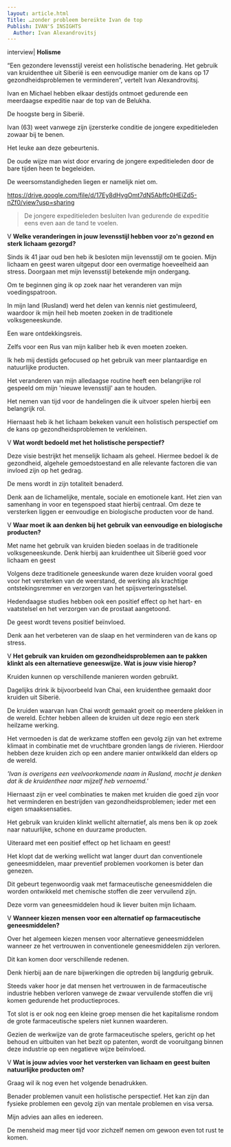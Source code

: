 ```yaml
---
layout: article.html
Title: …zonder probleem bereikte Ivan de top
Publish: IVAN'S INSIGHTS
  Author: Ivan Alexandrovitsj
---
```

interview| **Holisme**

“Een gezondere levensstijl vereist een holistische benadering. Het gebruik van kruidenthee uit Siberië is een eenvoudige manier om de kans op 17 gezondheidsproblemen te verminderen”, vertelt Ivan Alexandrovitsj.

Ivan en Michael hebben elkaar destijds ontmoet gedurende een meerdaagse expeditie naar de top van de Belukha. 

De hoogste berg in Siberië. 

Ivan (63) weet vanwege zijn ijzersterke conditie de jongere expeditieleden zowaar bij te benen. 

Het leuke aan deze gebeurtenis. 

De oude wijze man wist door ervaring de jongere expeditieleden door de bare tijden heen te begeleiden. 

De weersomstandigheden liegen er namelijk niet om. 

https://drive.google.com/file/d/17Ey8dHygOmt7dN5Abffc0HEiZd5-nZf0/view?usp=sharing
> De jongere expeditieleden besluiten Ivan gedurende de expeditie eens even aan de tand te voelen. 

V **Welke veranderingen in jouw levensstijl hebben voor zo'n gezond en sterk lichaam gezorgd?**

Sinds ik 41 jaar oud ben heb ik besloten mijn levensstijl om te gooien. Mijn lichaam en geest waren uitgeput door een overmatige hoeveelheid aan stress. Doorgaan met mijn levensstijl betekende mijn ondergang. 

Om te beginnen ging ik op zoek naar het veranderen van mijn voedingspatroon.

In mijn land (Rusland) werd het delen van kennis niet gestimuleerd, waardoor ik mijn heil heb moeten zoeken in de traditionele volksgeneeskunde.

Een ware ontdekkingsreis. 

Zelfs voor een Rus van mijn kaliber heb ik even moeten zoeken.

Ik heb mij destijds gefocused op het gebruik van meer plantaardige en natuurlijke producten. 

Het veranderen van mijn alledaagse routine heeft een belangrijke rol gespeeld om mijn 'nieuwe levensstijl' aan te houden.

Het nemen van tijd voor de handelingen die ik uitvoer spelen hierbij een belangrijk rol. 

Hiernaast heb ik het lichaam bekeken vanuit een holistisch perspectief om de kans op gezondheidsproblemen te verkleinen.

V **Wat wordt bedoeld met het holistische perspectief?**

Deze visie bestrijkt het menselijk lichaam als geheel. Hiermee bedoel ik de gezondheid, algehele gemoedstoestand en alle relevante factoren die van invloed zijn op het gedrag.

De mens wordt in zijn totaliteit benaderd.

Denk aan de lichamelijke, mentale, sociale en emotionele kant. Het zien van samenhang in voor en tegenspoed staat hierbij centraal. Om deze te versterken liggen er eenvoudige en biologische producten voor de hand.

V **Waar moet ik aan denken bij het gebruik van eenvoudige en biologische producten?**

Met name het gebruik van kruiden bieden soelaas in de traditionele volksgeneeskunde. Denk hierbij aan kruidenthee uit Siberië goed voor lichaam en geest

Volgens deze traditionele geneeskunde waren deze kruiden vooral goed voor het versterken van de weerstand, de werking als krachtige ontstekingsremmer en verzorgen van het spijsverteringsstelsel.

Hedendaagse studies hebben ook een positief effect op het hart- en vaatstelsel en het verzorgen van de prostaat aangetoond. 

De geest wordt tevens positief beïnvloed. 

Denk aan het verbeteren van de slaap en het verminderen van de kans op stress.

V **Het gebruik van kruiden om gezondheidsproblemen aan te pakken klinkt als een alternatieve geneeswijze. Wat is jouw visie hierop?**

Kruiden kunnen op verschillende manieren worden gebruikt. 

Dagelijks drink ik bijvoorbeeld Ivan Chai, een kruidenthee gemaakt door kruiden uit Siberië. 

De kruiden waarvan Ivan Chai wordt gemaakt groeit op meerdere plekken in de wereld. Echter hebben alleen de kruiden uit deze regio een sterk heilzame werking. 

Het vermoeden is dat de werkzame stoffen een gevolg zijn van het extreme klimaat in combinatie met de vruchtbare gronden langs de rivieren. Hierdoor hebben deze kruiden zich op een andere manier ontwikkeld dan elders op de wereld.

_'Ivan is overigens een veelvoorkomende naam in Rusland, mocht je denken dat ik de kruidenthee naar mijzelf heb vernoemd.'_

Hiernaast zijn er veel combinaties te maken met kruiden die goed zijn voor het verminderen en bestrijden van gezondheidsproblemen; ieder met een eigen smaaksensaties. 

Het gebruik van kruiden klinkt wellicht alternatief, als mens ben ik op zoek naar natuurlijke, schone en duurzame producten. 

Uiteraard met een positief effect op het lichaam en geest! 

Het klopt dat de werking wellicht wat langer duurt dan conventionele geneesmiddelen, maar preventief problemen voorkomen is beter dan genezen. 

Dit gebeurt tegenwoordig vaak met farmaceutische geneesmiddelen die worden ontwikkeld met chemische stoffen die zeer vervuilend zijn. 

Deze vorm van geneesmiddelen houd ik liever buiten mijn lichaam.

V **Wanneer kiezen mensen voor een alternatief op farmaceutische geneesmiddelen?**

Over het algemeen kiezen mensen voor alternatieve geneesmiddelen wanneer ze het vertrouwen in conventionele geneesmiddelen zijn verloren. 

Dit kan komen door verschillende redenen. 

Denk hierbij aan de nare bijwerkingen die optreden bij langdurig gebruik.

Steeds vaker hoor je dat mensen het vertrouwen in de farmaceutische industrie hebben verloren vanwege de zwaar vervuilende stoffen die vrij komen gedurende het productieproces.

Tot slot is er ook nog een kleine groep mensen die het kapitalisme rondom de grote farmaceutische spelers niet kunnen waarderen. 

Gezien de werkwijze van de grote farmaceutische spelers, gericht op het behoud en uitbuiten van het bezit op patenten, wordt de vooruitgang binnen deze industrie op een negatieve wijze beïnvloed.

V **Wat is jouw advies voor het versterken van lichaam en geest buiten natuurlijke producten om?**

Graag wil ik nog even het volgende benadrukken. 

Benader problemen vanuit een holistische perspectief. Het kan zijn dan fysieke problemen een gevolg zijn van mentale problemen en visa versa. 

Mijn advies aan alles en iedereen. 

De mensheid mag meer tijd voor zichzelf nemen om gewoon even tot rust te komen. 
